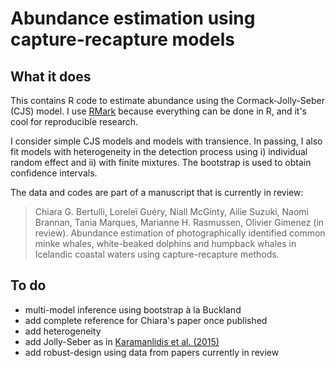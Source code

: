 # Abundance estimation using capture-recapture models

## What it does

This contains R code to estimate abundance using the Cormack-Jolly-Seber (CJS) model. 
I use [RMark](http://www.phidot.org/software/mark/docs/book/pdf/app_3.pdf) because everything can be done in R, 
and it's cool for reproducible research. 

I consider simple CJS models and models with transience. In passing, I also fit models with heterogeneity in the detection process 
using i) individual random effect and ii) with finite mixtures. The bootstrap is used to obtain confidence intervals. 

The data and codes are part of a manuscript that is currently in review:
> Chiara G. Bertulli, Loreleï Guéry, Niall McGinty, Ailie Suzuki, Naomi Brannan, Tania Marques, Marianne H. Rasmussen, Olivier Gimenez (in review). Abundance estimation of photographically identified common minke whales, white-beaked dolphins and humpback whales in Icelandic coastal waters using capture-recapture methods. 

## To do

* multi-model inference using bootstrap à la Buckland
* add complete reference for Chiara's paper once published
* add heterogeneity
* add Jolly-Seber as in [Karamanlidis et al. (2015)](https://dl.dropboxusercontent.com/u/23160641/my-pubs/Karamanlidisetal2015-Arcturos.pdf)
* add robust-design using data from papers currently in review

